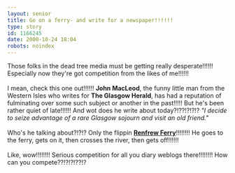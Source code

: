 ```yaml
---
layout: senior
title: Go on a ferry- and write for a newspaper!!!!!!
type: story
id: 1166245
date: 2000-10-24 18:04
robots: noindex
---
```

Those folks in the dead tree media must be getting really desperate!!!!!! Especially now they're got competition from the likes of me!!!!!!<br/> <br/>I mean, check this one out!!!!!! <b>John MacLeod</b>, the funny little man from the Western Isles who writes for <b>The Glasgow Herald</b>, has had a reputation of fulminating over some such subject or another in the past!!!!! But he's been rather quiet of late!!!!!! And wot does he write about today?!??!?!?!? <i>"I decide to seize advantage of a rare Glasgow sojourn and visit an old friend."</i> <br/> <br/>Who's he talking about?!?!? Only the flippin <a href="http://www.theherald.co.uk/opinion/macleod/archive/24-10-19100-21-5-4.html"><b>Renfrew Ferry</b></a>!!!!!!!! He goes to the ferry, gets on it, then crosses the river, then gets off!!!!!! <br/> <br/>Like, wow!!!!!!!! Serious competition for all you diary weblogs there!!!!!!!! How can you compete??!?!?!??!?